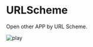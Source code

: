 # URLScheme
Open other APP by URL Scheme.

![play](https://github.com/muhlenXi-Team/URLScheme/blob/master/scheme.gif)
